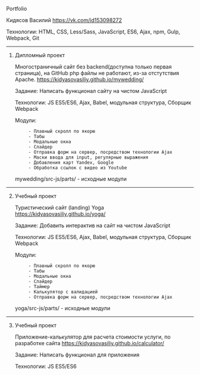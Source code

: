 Portfolio

Кидясов Василий
https://vk.com/id153098272

Технологии: HTML, CSS, Less/Sass, JavaScript, ES6, Ajax, npm, Gulp, Webpack, Git

___________________________________________________________________________________________________________
1) Дипломный проект

	Многостраничный сайт без backend(доступна только первая страница), на GitHub php файлы не работают, из-за отстутствия Apache. 
	https://kidyasovasiliy.github.io/mywedding/

	Задание: Написать функционал сайту на чистом JavaScript

	Технологии: JS ES5/ES6, Ajax, Babel, модульная структура, Сборщик Webpack

	Модули: 

			- Плавный скролл по якорю
			- Табы
			- Модальные окна
			- Слайдер
			- Отправка форм на сервер, посредством технологии Ajax
			- Маски ввода для input, регулярные выражения
			- Добавления карт Yandex, Google
			- Обработка ссылок c видео из Youtube


	mywedding/src-js/parts/	- исходные модули

___________________________________________________________________________________________________________
2) Учебный проект

	Туристический сайт (landing) Yoga
	https://kidyasovasiliy.github.io/yoga/

	Задание: Добавить интерактив на сайт на чистом JavaScript

	Технологии: JS ES5/ES6, Ajax, Babel, модульная структура, Сборщик Webpack

	Модули: 

			- Плавный скролл по якорю
			- Табы
			- Модальные окна
			- Слайдер
			- Таймер
			- Калькулятор с валидацией
			- Отправка форм на сервер, посредством технологии Ajax


	yoga/src-js/parts/	- исходные модули

___________________________________________________________________________________________________________
3) Учебный проект

	Приложение-калькулятор для расчета стоимости услуги, по разработке сайта
	https://kidyasovasiliy.github.io/calculator/

	Задание: Написать функционал для приложения

	Технологии: JS ES5/ES6

